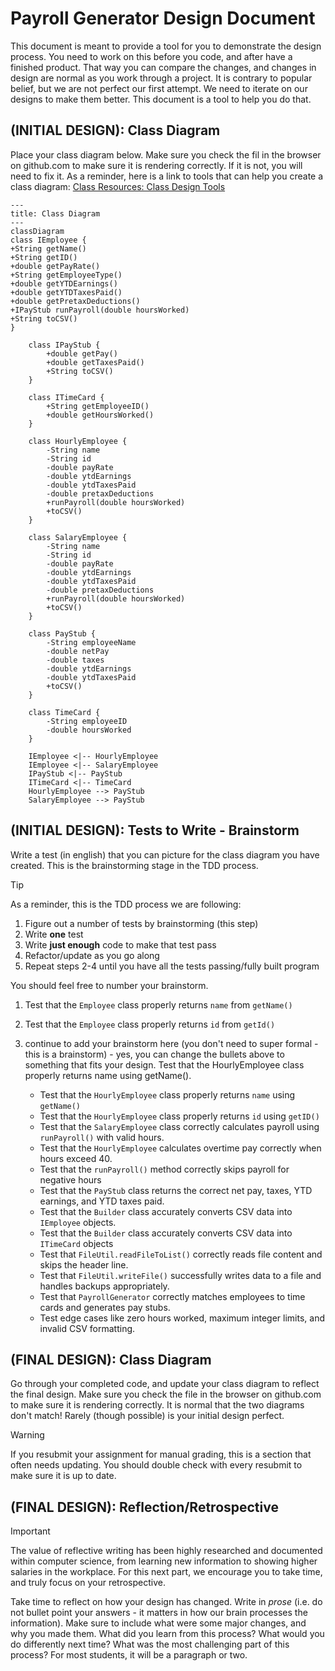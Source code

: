 # Payroll Generator Design Document


This document is meant to provide a tool for you to demonstrate the design process. You need to work on this before you code, and after have a finished product. That way you can compare the changes, and changes in design are normal as you work through a project. It is contrary to popular belief, but we are not perfect our first attempt. We need to iterate on our designs to make them better. This document is a tool to help you do that.


## (INITIAL DESIGN): Class Diagram

Place your class diagram below. Make sure you check the fil in the browser on github.com to make sure it is rendering correctly. If it is not, you will need to fix it. As a reminder, here is a link to tools that can help you create a class diagram: [Class Resources: Class Design Tools](https://github.com/CS5004-khoury-lionelle/Resources?tab=readme-ov-file#uml-design-tools)
```mermaid
---
title: Class Diagram
---
classDiagram
class IEmployee {
+String getName()
+String getID()
+double getPayRate()
+String getEmployeeType()
+double getYTDEarnings()
+double getYTDTaxesPaid()
+double getPretaxDeductions()
+IPayStub runPayroll(double hoursWorked)
+String toCSV()
}

    class IPayStub {
        +double getPay()
        +double getTaxesPaid()
        +String toCSV()
    }

    class ITimeCard {
        +String getEmployeeID()
        +double getHoursWorked()
    }

    class HourlyEmployee {
        -String name
        -String id
        -double payRate
        -double ytdEarnings
        -double ytdTaxesPaid
        -double pretaxDeductions
        +runPayroll(double hoursWorked)
        +toCSV()
    }

    class SalaryEmployee {
        -String name
        -String id
        -double payRate
        -double ytdEarnings
        -double ytdTaxesPaid
        -double pretaxDeductions
        +runPayroll(double hoursWorked)
        +toCSV()
    }

    class PayStub {
        -String employeeName
        -double netPay
        -double taxes
        -double ytdEarnings
        -double ytdTaxesPaid
        +toCSV()
    }

    class TimeCard {
        -String employeeID
        -double hoursWorked
    }

    IEmployee <|-- HourlyEmployee
    IEmployee <|-- SalaryEmployee
    IPayStub <|-- PayStub
    ITimeCard <|-- TimeCard
    HourlyEmployee --> PayStub
    SalaryEmployee --> PayStub
```




## (INITIAL DESIGN): Tests to Write - Brainstorm

Write a test (in english) that you can picture for the class diagram you have created. This is the brainstorming stage in the TDD process. 

> [!TIP]
> As a reminder, this is the TDD process we are following:
> 1. Figure out a number of tests by brainstorming (this step)
> 2. Write **one** test
> 3. Write **just enough** code to make that test pass
> 4. Refactor/update  as you go along
> 5. Repeat steps 2-4 until you have all the tests passing/fully built program

You should feel free to number your brainstorm. 

1. Test that the `Employee` class properly returns `name` from `getName()`
2. Test that the `Employee` class properly returns `id` from `getId()`
3. continue to add your brainstorm here (you don't need to super formal - this is a brainstorm) - yes, you can change the bullets above to something that fits your design.
   Test that the HourlyEmployee class properly returns name using getName().

    * Test that the `HourlyEmployee` class properly returns `name` using `getName()`
    * Test that the `HourlyEmployee` class properly returns `id` using `getID()`
    * Test that the `SalaryEmployee` class correctly calculates payroll using `runPayroll()` with valid hours.
    * Test that the `HourlyEmployee` calculates overtime pay correctly when hours exceed 40.
    * Test that the `runPayroll()` method correctly skips payroll for negative hours
    * Test that the `PayStub` class returns the correct net pay, taxes, YTD earnings, and YTD taxes paid.
    * Test that the `Builder` class accurately converts CSV data into `IEmployee` objects.
    * Test that the `Builder` class accurately converts CSV data into `ITimeCard` objects
    * Test that `FileUtil.readFileToList()` correctly reads file content and skips the header line.
    * Test that `FileUtil.writeFile()` successfully writes data to a file and handles backups appropriately.
    * Test that `PayrollGenerator` correctly matches employees to time cards and generates pay stubs.
    * Test edge cases like zero hours worked, maximum integer limits, and invalid CSV formatting.


## (FINAL DESIGN): Class Diagram

Go through your completed code, and update your class diagram to reflect the final design. Make sure you check the file in the browser on github.com to make sure it is rendering correctly. It is normal that the two diagrams don't match! Rarely (though possible) is your initial design perfect. 

> [!WARNING]
> If you resubmit your assignment for manual grading, this is a section that often needs updating. You should double check with every resubmit to make sure it is up to date.





## (FINAL DESIGN): Reflection/Retrospective

> [!IMPORTANT]
> The value of reflective writing has been highly researched and documented within computer science, from learning new information to showing higher salaries in the workplace. For this next part, we encourage you to take time, and truly focus on your retrospective.

Take time to reflect on how your design has changed. Write in *prose* (i.e. do not bullet point your answers - it matters in how our brain processes the information). Make sure to include what were some major changes, and why you made them. What did you learn from this process? What would you do differently next time? What was the most challenging part of this process? For most students, it will be a paragraph or two. 
